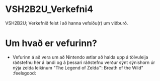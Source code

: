 # VSH2B2U_Verkefni4
VSH2B2U; Verkefnið felst í að hanna vefsíðu(r) um viðburð.
# Um hvað er vefurinn?
* Vefurinn á að vera um að Nintendo ætlar að halda upp á tölvuleija ráðstefnu hér á landi og á þessari ráðstefnu verður sýnt sýnishorn úr nýja zelda leikinum "The Legend of Zelda™: Breath of the Wild" :feelsgood:
